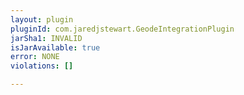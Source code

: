 ```yaml
---
layout: plugin
pluginId: com.jaredjstewart.GeodeIntegrationPlugin
jarSha1: INVALID
isJarAvailable: true
error: NONE
violations: []

---
```

